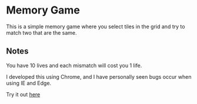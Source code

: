 # Memory Game

This is a simple memory game where you select tiles in the grid and try to match two that are the same.

## Notes

You have 10 lives and each mismatch will cost you 1 life.

I developed this using Chrome, and I have personally seen bugs occur when using IE and Edge.

Try it out [here](https://clovenski.github.io/memory-game/)
